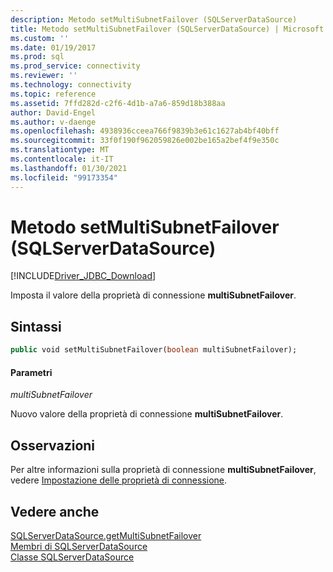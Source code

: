 ```yaml
---
description: Metodo setMultiSubnetFailover (SQLServerDataSource)
title: Metodo setMultiSubnetFailover (SQLServerDataSource) | Microsoft Docs
ms.custom: ''
ms.date: 01/19/2017
ms.prod: sql
ms.prod_service: connectivity
ms.reviewer: ''
ms.technology: connectivity
ms.topic: reference
ms.assetid: 7ffd282d-c2f6-4d1b-a7a6-859d18b388aa
author: David-Engel
ms.author: v-daenge
ms.openlocfilehash: 4938936cceea766f9839b3e61c1627ab4bf40bff
ms.sourcegitcommit: 33f0f190f962059826e002be165a2bef4f9e350c
ms.translationtype: MT
ms.contentlocale: it-IT
ms.lasthandoff: 01/30/2021
ms.locfileid: "99173354"
---
```

# <a name="setmultisubnetfailover-method-sqlserverdatasource"></a>Metodo setMultiSubnetFailover (SQLServerDataSource)
[!INCLUDE[Driver_JDBC_Download](../../../includes/driver_jdbc_download.md)]

  Imposta il valore della proprietà di connessione **multiSubnetFailover**.  
  
## <a name="syntax"></a>Sintassi  
  
```vb  
public void setMultiSubnetFailover(boolean multiSubnetFailover);  
```  
  
#### <a name="parameters"></a>Parametri  
 *multiSubnetFailover*  
  
 Nuovo valore della proprietà di connessione **multiSubnetFailover**.  
  
## <a name="remarks"></a>Osservazioni  
 Per altre informazioni sulla proprietà di connessione **multiSubnetFailover**, vedere [Impostazione delle proprietà di connessione](../../../connect/jdbc/setting-the-connection-properties.md).  
  
## <a name="see-also"></a>Vedere anche  
 [SQLServerDataSource.getMultiSubnetFailover](../../../connect/jdbc/reference/getmultisubnetfailover-method-sqlserverdatasource.md)   
 [Membri di SQLServerDataSource](../../../connect/jdbc/reference/sqlserverdatasource-members.md)   
 [Classe SQLServerDataSource](../../../connect/jdbc/reference/sqlserverdatasource-class.md)  
  
  
